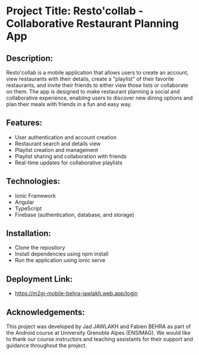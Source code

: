 # Project Title: Resto'collab - Collaborative Restaurant Planning App

## Description:
Resto'collab is a mobile application that allows users to create an account, view restaurants with their details, create a "playlist" of their favorite restaurants, and invite their friends to either view those lists or collaborate on them. The app is designed to make restaurant planning a social and collaborative experience, enabling users to discover new dining options and plan their meals with friends in a fun and easy way.

## Features:

* User authentication and account creation
* Restaurant search and details view
* Playlist creation and management
* Playlist sharing and collaboration with friends
* Real-time updates for collaborative playlists

## Technologies:
* Ionic Framework
* Angular
* TypeScript
* Firebase (authentication, database, and storage)

## Installation:
* Clone the repository
* Install dependencies using npm install
* Run the application using ionic serve

## Deployment Link:
* https://m2gi-mobile-behra-jawlakh.web.app/login

## Acknowledgements:
This project was developed by Jad JAWLAKH and Fabien BEHRA as part of the Android course at University Grenoble Alpes (ENSIMAG). We would like to thank our course instructors and teaching assistants for their support and guidance throughout the project.
